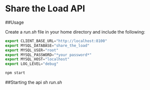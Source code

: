 # Share the Load API

##Usage

Create a *run.sh* file in your home directory and include the following: 

```js
export CLIENT_BASE_URL="http://localhost:8100"
export MYSQL_DATABASE="share_the_load"
export MYSQL_USER="root"
export MYSQL_PASSWORD="*your password*"
export MYSQL_HOST="localhost"
export LOG_LEVEL="debug"

npm start
```

##Starting the api
*sh run.sh*


